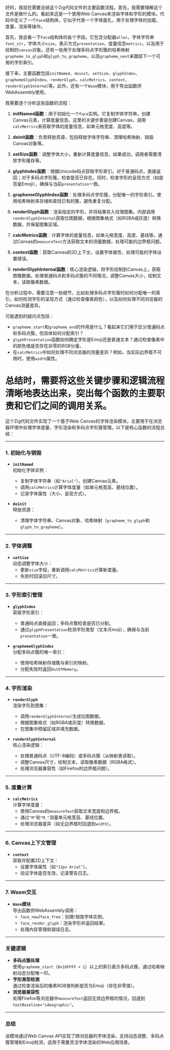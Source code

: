 好的，我现在需要总结这个Zig代码文件的主要函数流程。首先，我需要理解这个文件是做什么的。看起来这是一个使用Web Canvas来渲染字体和字形的模块。代码中定义了一个`Face`结构体，它似乎代表一个字体面孔，用于处理字体的加载、度量、渲染等操作。

首先，我会看一下`Face`结构体的各个字段。它包含分配器`alloc`，字体字符串`font_str`，字体大小`size`，表示方式`presentation`，度量信息`metrics`，以及用于绘制的`canvas`对象。还有一些用于处理多码点字形簇的哈希映射`grapheme_to_glyph`和`glyph_to_grapheme`，以及`grapheme_next`来跟踪下一个可用的字形索引。

接下来，主要函数包括`initNamed`、`deinit`、`setSize`、`glyphIndex`、`graphemeGlyphIndex`、`renderGlyph`、`calcMetrics`、`context`、`renderGlyphInternal`等。此外，还有一个`Wasm`模块，用于导出函数供WebAssembly使用。

我需要逐个分析这些函数的流程：

1. **initNamed函数**：用于初始化一个`Face`实例。它复制字体字符串，创建Canvas元素，计算度量信息。这里的关键步骤是创建Canvas，调用`calcMetrics`来获取字体的度量信息，如单元格宽度、高度等。

2. **deinit函数**：负责释放资源，包括释放字体字符串、清理哈希映射、销毁Canvas对象等。

3. **setSize函数**：调整字体大小，重新计算度量信息。如果成功，调用者需要清除字形缓存等。

4. **glyphIndex函数**：根据Unicode码点获取字形索引。对于普通码点，直接返回；对于多码点字形簇，检查是否已存在。同时，检查字形的呈现方式（如是否是Emoji），确保与当前`presentation`一致。

5. **graphemeGlyphIndex函数**：处理多码点字形簇，分配唯一的字形索引。使用哈希映射来存储和查找已有的簇，避免重复分配。

6. **renderGlyph函数**：渲染指定的字形，并将结果存入纹理图集。内部调用`renderGlyphInternal`获取位图数据，根据图集格式（如RGBA或灰度）转换数据，并保留图集区域。

7. **calcMetrics函数**：计算字体的度量信息，如单元格宽度、高度、基线等。通过Canvas的`measureText`方法获取文本的测量数据，处理可能的边界框问题。

8. **context函数**：获取Canvas的2D上下文，设置字体属性，处理可能的字体设置错误。

9. **renderGlyphInternal函数**：核心渲染逻辑，将字形绘制到Canvas上，获取图像数据。处理普通码点和多码点簇的不同情况，调整Canvas大小，绘制文本，读取像素数据。

在分析过程中，需要注意一些细节，比如处理多码点字形簇时如何分配唯一的索引，如何检测字形的呈现方式（通过检查像素颜色），以及如何处理不同浏览器的Canvas测量差异。

可能遇到的疑问点包括：
- `grapheme_start`和`grapheme_end`的作用是什么？看起来它们用于区分普通码点和多码点簇，但具体如何分配索引？
- `glyphPresentation`函数如何确定字形是Emoji还是普通文本？通过检查像素中的颜色值是否存在非零的RGB分量。
- 在`calcMetrics`中如何处理不同浏览器的测量差异？例如，当实际边界框不可用时，使用`width`属性。

总结时，需要将这些关键步骤和逻辑流程清晰地表达出来，突出每个函数的主要职责和它们之间的调用关系。
================================================
这个Zig代码文件实现了一个基于Web Canvas的字体渲染模块，主要用于在浏览器环境中处理字体度量、字形渲染和多码点字形簇管理。以下是核心函数的流程总结：

---

### 1. **初始化与销毁**
- **`initNamed`**  
  初始化字体实例：  
  - 复制字体字符串（如`"Arial"`），创建Canvas元素。  
  - 调用`calcMetrics`计算字体度量（如单元格宽高、基线位置）。  
  - 记录字体属性（大小、呈现方式）。

- **`deinit`**  
  释放资源：  
  - 清理字体字符串、Canvas对象、哈希映射（`grapheme_to_glyph`和`glyph_to_grapheme`）。

---

### 2. **字体调整**
- **`setSize`**  
  动态调整字体大小：  
  - 更新`size`字段，重新调用`calcMetrics`计算新度量。  
  - 失败时回滚旧尺寸。

---

### 3. **字形索引管理**
- **`glyphIndex`**  
  获取字形索引：  
  - 普通码点直接返回；多码点簇检查是否已分配。  
  - 通过`glyphPresentation`检测字形类型（文本/Emoji），确保与当前`presentation`一致。

- **`graphemeGlyphIndex`**  
  分配多码点簇的唯一索引：  
  - 使用哈希映射存储簇与索引的映射。  
  - 分配失败时返回`OutOfMemory`。

---

### 4. **字形渲染**
- **`renderGlyph`**  
  渲染字形到图集：  
  - 调用`renderGlyphInternal`生成位图数据。  
  - 根据图集格式（如RGBA或灰度）转换数据。  
  - 在图集中预留区域并填充数据。

- **`renderGlyphInternal`**  
  核心渲染逻辑：  
  - 处理普通码点（UTF-8编码）或多码点簇（从映射表读取）。  
  - 调整Canvas尺寸，绘制文本，读取像素数据（RGBA格式）。  
  - 处理浏览器兼容性（如Firefox的边界框问题）。

---

### 5. **度量计算**
- **`calcMetrics`**  
  计算字体度量：  
  - 使用Canvas的`measureText`获取文本宽度和边界框。  
  - 通过`"M"`和`"M_"`测量单元格宽高、基线位置。  
  - 处理浏览器差异（如无边界框时回退到`width`）。

---

### 6. **Canvas上下文管理**
- **`context`**  
  获取并配置2D上下文：  
  - 设置字体属性（如`"12px Arial"`）。  
  - 验证字体是否生效，记录警告日志。

---

### 7. **Wasm交互**
- **`Wasm`模块**  
  导出函数供WebAssembly调用：  
  - `face_new`/`face_free`：创建/销毁字体实例。  
  - `face_render_glyph`：渲染字形并返回结果。  
  - 处理内存管理和错误日志。

---

### 关键逻辑
- **多码点簇处理**  
  使用`grapheme_start`（`0x10FFFF + 1`）以上的索引表示多码点簇，通过哈希映射动态分配唯一ID。
- **字形类型检测**  
  通过检查渲染后的像素RGB值判断是否为Emoji（存在非零值）。
- **浏览器兼容性**  
  处理Firefox等浏览器中`measureText`返回无效边界框的情况，回退到`textBaseline="ideographic"`。

---

### 总结
该模块通过Web Canvas API实现了跨浏览器的字体渲染，支持动态调整、多码点簇管理和Emoji检测，适用于需要灵活字体渲染的Web应用场景。